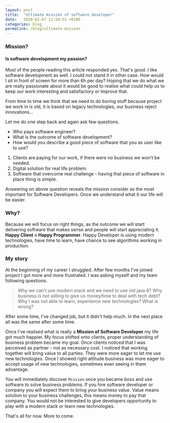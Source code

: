 ```yaml
---
layout: post
title:  "Ultimate mission of software developer"
date:   2020-02-07 11:50:52 +0100
categories: blog
permalink: /blog/ultimate-mission
---
```

### Mission?
#### Is software development my passion?
Most of the people reading this article responded yes. That's good. I like software development as well. 
I could not stand it in other case. How would I sit in front of screen for more than 6h per day?
Hoping that we do what we are really passionate about it would be good to realise what could help us
to keep our work interesting and satisfactory or improve that.

From time to time we think that we need to do boring stuff because project we work in is old, 
it is based on legacy technologies, our business reject innovations...

Let me do one step back and again ask few questions.
* Who pays software engineer?
* What is the outcome of software development?
* How would you describe a good piece of software that you as user like to use?

1. Clients are paying for our work, if there were no business we won't be needed.
2. Digital solution for real life problem.
3. Software that overcome real challenge - having that piece of software in place thing is simple.

Answering on above question reveals the mission consider as the most important for Software Developers. 
Once we understand what it our life will be easier. 

### Why?
Because we will focus on right things, as the outcome we will start delivering software that makes sense and 
people will start appreciating it. **Happy Client = Happy Programmer**.
Happy Developer is using modern technologies, have time to learn, have chance to see algorithms working in production.

### My story 
At the beginning of my career I struggled. After few months I've joined project I got more and more frustrated.
I was asking myself and my team following questions.
>Why we can't use modern stack and we need to use old java 6?
Why business is not willing to give us money/time to deal with tech debt? Why I was not able to learn, experience 
new technologies? What is wrong?

After some time, I've changed job, but it didn't help much. In the next place all was the same after some time.

Once I've realised what is really a **Mission of Software Developer** my life got much happier. 
My focus shifted onto clients, proper understanding of business problem became my goal. 
Once clients noticed that I was perceived as partner - not as necessary cost. 
I noticed that working together will bring value to all parties. They were more eager to let me use new technologies. 
Once I showed right attitude business was more eager to accept usage of new technologies, sometimes even seeing in them advantage.

You will immediately discover `Mission` once you became *boss* and use software to solve business problems. 
If you hire software developer or company you will expect them to bring your business value. 
Value means solution to your business challenges, this means money to pay that company.
You would not be interested to give developers opportunity to play with a modern stack or learn new technologies.

That's all for now. More to come.